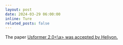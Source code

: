 ```yaml
---
layout: post
date: 2024-03-29 06:00:00
inline: Ture
related_posts: false
---
```


The paper <a href = 'Usformer: A small network for left atrium segmentation of 3D LGE MRI'> Usformer 2.0<\a> was accepted by Heliyon.
